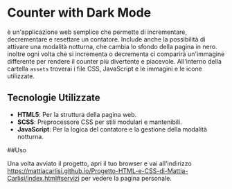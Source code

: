 # Counter with Dark Mode

è un'applicazione web semplice che permette di incrementare, decrementare e resettare un contatore. Include anche la possibilità di attivare una modalità notturna, che cambia lo sfondo della pagina in nero. inoltre ogni volta che si incrementa o decrementa ci comparirà un'immagine differente per rendere il counter più divertente e piacevole.
All'interno della cartella `assets` troverai i file CSS, JavaScript e le immagini e le icone utilizzate.

## Tecnologie Utilizzate

- **HTML5**: Per la struttura della pagina web.
- **SCSS**: Preprocessore CSS per stili modulari e mantenibili.
- **JavaScript**: Per la logica del contatore e la gestione della modalità notturna.

##Uso

Una volta avviato il progetto, apri il tuo browser e vai all'indirizzo https://mattiacarlisi.github.io/Progetto-HTML-e-CSS-di-Mattia-Carlisi/index.html#servizi per vedere la pagina personale. 
